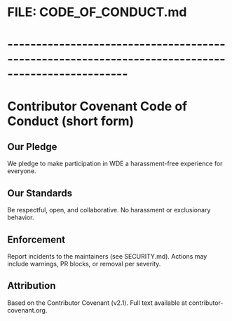 # FILE: CODE_OF_CONDUCT.md
# -------------------------------------------------------------------------------------------------
# Contributor Covenant Code of Conduct (short form)

## Our Pledge
We pledge to make participation in WDE a harassment-free experience for everyone.

## Our Standards
Be respectful, open, and collaborative. No harassment or exclusionary behavior.

## Enforcement
Report incidents to the maintainers (see SECURITY.md). Actions may include warnings, PR blocks, or removal per severity.

## Attribution
Based on the Contributor Covenant (v2.1). Full text available at contributor-covenant.org.